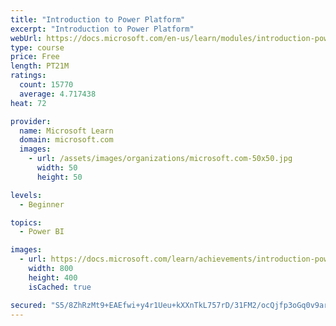 ```yaml
---
title: "Introduction to Power Platform"
excerpt: "Introduction to Power Platform"
webUrl: https://docs.microsoft.com/en-us/learn/modules/introduction-power-platform/
type: course
price: Free
length: PT21M
ratings:
  count: 15770
  average: 4.717438
heat: 72

provider:
  name: Microsoft Learn
  domain: microsoft.com
  images:
    - url: /assets/images/organizations/microsoft.com-50x50.jpg
      width: 50
      height: 50

levels:
  - Beginner

topics:
  - Power BI

images:
  - url: https://docs.microsoft.com/learn/achievements/introduction-power-platform-social.png
    width: 800
    height: 400
    isCached: true

secured: "S5/8ZhRzMt9+EAEfwi+y4r1Ueu+kXXnTkL757rD/31FM2/ocQjfp3oGq0v9arW4S2Q8YAQgRyjNXyCBj8Q6fxMcoMLrFX/mqXqdOad31NKMj/726+V/sLL+ZYMLLKFN4f62J7JK5lQb9l+9SOqscAvdv87w8q60l2VPfOOqgcEHrcBymAaPglwUyn7+3/XHVqF9BLpGTKAYoopucbx9cp5RVQWcvvBnxYD+rkYeaQbKjXCQTSrOQortia1DHnj9fyM2MQ+4sN0pK8EqN60ztgyN1OCVWUff8rBFqynOb8qlAGcl77I44lrZQllWdz03PLCY4HVFt4DlCHL6VXAspfNy9rEW+a9HwhzXPURzfXpp6Rk4IYV/vCY872JVVTISMWGfahvMSnynCcPzFABEq4Q9hWvHAaybh2rf6hNXu8If2i8kphoSEMdH8Xnt+0mcl;EDeX0ILodMsj1tB1HmZxqg=="
---
```


